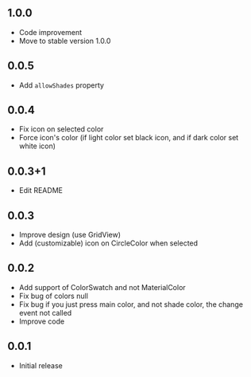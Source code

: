 ## 1.0.0

* Code improvement
* Move to stable version 1.0.0

## 0.0.5

* Add `allowShades` property

## 0.0.4

* Fix icon on selected color
* Force icon's color (if light color set black icon, and if dark color set white icon)

## 0.0.3+1

* Edit README

## 0.0.3

* Improve design (use GridView)
* Add (customizable) icon on CircleColor when selected

## 0.0.2

* Add support of ColorSwatch and not MaterialColor
* Fix bug of colors null
* Fix bug if you just press main color, and not shade color, the change event not called
* Improve code

## 0.0.1

* Initial release

